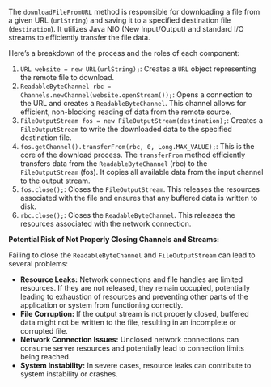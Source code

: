 The `downloadFileFromURL` method is responsible for downloading a file from a given URL (`urlString`) and saving it to a specified destination file (`destination`). It utilizes Java NIO (New Input/Output) and standard I/O streams to efficiently transfer the file data.

Here’s a breakdown of the process and the roles of each component:

1.  `URL website = new URL(urlString);`:  Creates a `URL` object representing the remote file to download.
2.  `ReadableByteChannel rbc = Channels.newChannel(website.openStream());`: Opens a connection to the URL and creates a `ReadableByteChannel`. This channel allows for efficient, non-blocking reading of data from the remote source.
3.  `FileOutputStream fos = new FileOutputStream(destination);`: Creates a `FileOutputStream` to write the downloaded data to the specified destination file.
4.  `fos.getChannel().transferFrom(rbc, 0, Long.MAX_VALUE);`: This is the core of the download process. The `transferFrom` method efficiently transfers data from the `ReadableByteChannel` (rbc) to the `FileOutputStream` (fos).  It copies all available data from the input channel to the output stream.
5.  `fos.close();`: Closes the `FileOutputStream`. This releases the resources associated with the file and ensures that any buffered data is written to disk.
6.  `rbc.close();`: Closes the `ReadableByteChannel`. This releases the resources associated with the network connection.

**Potential Risk of Not Properly Closing Channels and Streams:**

Failing to close the `ReadableByteChannel` and `FileOutputStream` can lead to several problems:

*   **Resource Leaks:**  Network connections and file handles are limited resources.  If they are not released, they remain occupied, potentially leading to exhaustion of resources and preventing other parts of the application or system from functioning correctly.
*   **File Corruption:** If the output stream is not properly closed, buffered data might not be written to the file, resulting in an incomplete or corrupted file.
*   **Network Connection Issues:** Unclosed network connections can consume server resources and potentially lead to connection limits being reached.
*   **System Instability:** In severe cases, resource leaks can contribute to system instability or crashes.